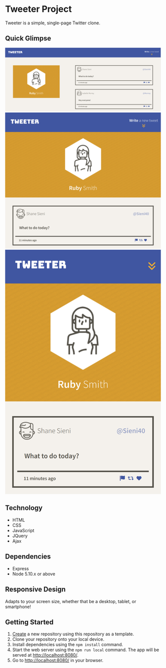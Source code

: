 # Tweeter Project

Tweeter is a simple, single-page Twitter clone.

## Quick Glimpse
!["Screenshot of Desktop Layout"](https://github.com/jeandre-visser/tweeter/blob/master/public/images/desktop-layout.png)
!["Screenshot of Tablet Layout"](https://github.com/jeandre-visser/tweeter/blob/master/public/images/tablet-layout.png)
!["Screenshot of Mobile Layout"](https://github.com/jeandre-visser/tweeter/blob/master/public/images/mobile-layout.png)

## Technology

- HTML
- CSS
- JavaScript
- JQuery
- Ajax

## Dependencies

- Express
- Node 5.10.x or above

## Responsive Design

Adapts to your screen size, whether that be a desktop, tablet, or smartphone!


## Getting Started

1. [Create](https://docs.github.com/en/repositories/creating-and-managing-repositories/creating-a-repository-from-a-template) a new repository using this repository as a template.
2. Clone your repository onto your local device.
3. Install dependencies using the `npm install` command.
3. Start the web server using the `npm run local` command. The app will be served at <http://localhost:8080/>.
4. Go to <http://localhost:8080/> in your browser.